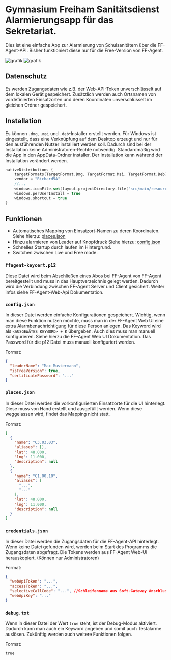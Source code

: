 # Gymnasium Freiham Sanitätsdienst Alarmierungsapp für das Sekretariat.
Dies ist eine einfache App zur Alarmierung von Schulsanitätern über die FF-Agent-API. Bisher funktioniert diese nur für die Free-Version von FF-Agent.

![grafik](https://github.com/user-attachments/assets/83e33f81-42fc-4274-bb48-48d03484d5f4)
![grafik](https://github.com/user-attachments/assets/faafa8f8-4a1c-4cbc-8f12-cc453233e64e)


## Datenschutz
Es werden Zugangsdaten wie z.B. der Web-API-Token unverschlüsselt auf dem lokalen Gerät gespeichert.
Zusätzlich werden auch Ortsnamen von vordefinierten Einsatzorten und deren Koordinaten unverschlüsselt im gleichen Ordner gespeichert.

## Installation
Es können `.dmg`, `.msi` und `.deb`-Installer erstellt werden.
Für Windows ist eingestellt, dass eine Verknüpfung auf dem Desktop erzeugt und nur für den ausführenden Nutzer installiert werden soll. Dadurch sind bei der Installation keine Administratoren-Rechte notwendig. Standardmäßig wird die App in den AppData-Ordner installer. Der Installation kann während der Installation verändert werden.
```kts
nativeDistributions {
    targetFormats(TargetFormat.Dmg, TargetFormat.Msi, TargetFormat.Deb)
    vendor = "Richard5A"
    //...
    windows.iconFile.set(layout.projectDirectory.file("src/main/resources/logo.ico"))
    windows.perUserInstall = true
    windows.shortcut = true
}

```

## Funktionen
- Automatisches Mapping von Einsatzort-Namen zu deren Koordinaten. Siehe hierzu: [places.json](#placesjson)
- Hinzu alarmieren von Leader auf Knopfdruck Siehe hierzu: [config.json](#configjson)
- Schnelles Startup durch laufen im Hintergrund.
- Switchen zwischen Live und Free mode.

### `ffagent-keycert.p12`
Diese Datei wird beim Abschließen eines Abos bei FF-Agent von FF-Agent bereitgestellt und muss in das Hauptverzeichnis gelegt werden. Dadurch wird die Verbindung zwischen FF-Agent Server und Client gesichert. Weiter infos siehe FF-Agent-Web-Api Dokumentation.

### `config.json`
In dieser Datei werden einfache Konfigurationen gespeichert. Wichtig, wenn man diese Funktion nutzen möchte, muss man in der FF-Agent Web UI eine extra Alarmbenachrichtigung für diese Person anlegen. Das Keyword wird als  `<AUSGEWÄTES KEYWORD> + K` übergeben.
Auch dies muss man manuell konfigurieren. Siehe hierzu die FF-Agent Web UI Dokumentation. Das Password für die p12 Datei muss manuell konfiguriert werden.

Format:
```json
{
  "leaderName": "Max Mustermann",
  "isFreeVersion": true,
  "certificatePassword": "..."
}
```

### `places.json`
In dieser Datei werden die vorkonfigurierten Einsatzorte für die UI hinterlegt. Diese muss von Hand erstellt und ausgefüllt werden. Wenn diese weggelassen wird, findet das Mapping nicht statt.

Format:
```json
[
  {
    "name": "C3.03.03",
    "aliases": [],
    "lat": 48.000,
    "lng": 11.000,
    "description": null
  },
  {
    "name": "C1.00.10",
    "aliases": [
      "...",
      "..."
    ],
    "lat": 48.000,
    "lng": 11.000,
    "description": null
  }
]
```

### `credentials.json`
In dieser Datei werden die Zugangsdaten für die FF-Agent-API hinterlegt. Wenn keine Datei gefunden wird, werden beim Start des Programms die Zugangsdaten abgefragt. Die Tokens werden aus FF-Agent Web-UI herauskopiert. (Können nur Administratoren)

Format:
```json
{
  "webApiToken": "...",
  "accessToken": "...", 
  "selectiveCallCode": "...", //Schleifenname aus Soft-Gateway Anschluss
  "webApiKey": "..."
}
```

### `debug.txt`
Wenn in dieser Datei der Wert `true` steht, ist der Debug-Modus aktiviert. Dadurch kann man auch ein Keyword angeben und somit auch Testalarme auslösen. Zukünftig werden auch weitere Funktionen folgen.

Format:
```
true
```